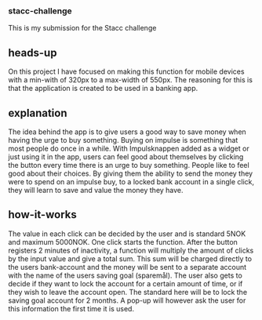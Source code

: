 ### stacc-challenge

This is my submission for the Stacc challenge

## heads-up

On this project I have focused on making this function for mobile devices with a min-with of 320px to a max-width of 550px.
The reasoning for this is that the application is created to be used in a banking app.

## explanation

The idea behind the app is to give users a good way to save money when having the urge to buy something. Buying on impulse is something that most people do once in a while. With Impulsknappen added as a widget or just using it in the app, users can feel good about themselves by clicking the button every time there is an urge to buy something.
People like to feel good about their choices. By giving them the ability to send the money they were to spend on an impulse buy, to a locked bank account in a single click, they will learn to save and value the money they have.

## how-it-works

The value in each click can be decided by the user and is standard 5NOK and maximum 5000NOK.
One click starts the function. After the button registers 2 minutes of inactivity, a function will multiply the amount of clicks by the input value and give a total sum.
This sum will be charged directly to the users bank-account and the money will be sent to a separate account with the name of the users saving goal (sparemål).
The user also gets to decide if they want to lock the account for a certain amount of time, or if they wish to leave the account open.
The standard here will be to lock the saving goal account for 2 months. A pop-up will however ask the user for this information the first time it is used.
